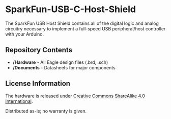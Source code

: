 # SparkFun-USB-C-Host-Shield


The SparkFun USB Host Shield contains all of the digital logic and analog circuitry necessary to implement a full-speed USB peripheral/host controller with your Arduino. 

Repository Contents
-------------------
* **/Hardware** - All Eagle design files (.brd, .sch)
* **/Documents** - Datasheets for major components


License Information
-------------------
The hardware is released under [Creative Commons ShareAlike 4.0 International](https://creativecommons.org/licenses/by-sa/4.0/).

Distributed as-is; no warranty is given.


